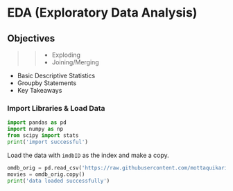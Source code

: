 # EDA (Exploratory Data Analysis)

## Objectives

>>* Exploding
>>* Joining/Merging 
* Basic Descriptive Statistics
* Groupby Statements
* Key Takeaways

### Import Libraries & Load Data

```python
import pandas as pd
import numpy as np
from scipy import stats
print('import successful')
```

Load the data with `imdbID` as the index and make a copy.

```python
omdb_orig = pd.read_csv('https://raw.githubusercontent.com/mottaquikarim/pycontent/master/content/raw_data/omdb4500_eda.csv', index_col='imdbID')
movies = omdb_orig.copy()
print('data loaded successfully')
```


